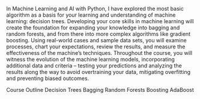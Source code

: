 In Machine Learning and AI with Python, I have explored the most basic algorithm as a basis for your learning and understanding of machine learning: decision trees. Developing your core skills in machine learning will create the foundation for expanding your knowledge into bagging and random forests, and from there into more complex algorithms like gradient boosting. Using real-world cases and sample data sets, you will examine processes, chart your expectations, review the results, and measure the effectiveness of the machine’s techniques. Throughout the course, you will witness the evolution of the machine learning models, incorporating additional data and criteria – testing your predictions and analyzing the results along the way to avoid overtraining your data, mitigating overfitting and preventing biased outcomes.

Course Outline
Decision Trees
Bagging
Random Forests
Boosting
AdaBoost
